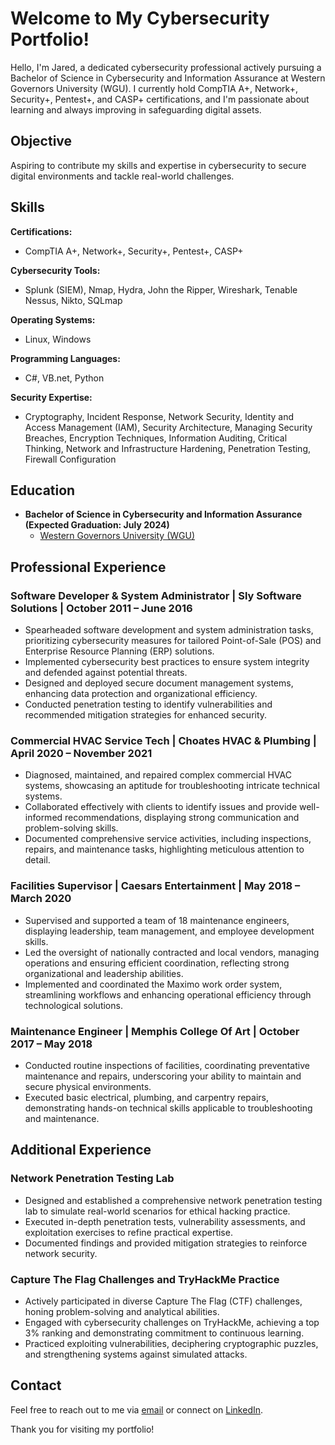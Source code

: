 # Welcome to My Cybersecurity Portfolio!

Hello, I'm Jared, a dedicated cybersecurity professional actively pursuing a Bachelor of Science in Cybersecurity and Information Assurance at Western Governors University (WGU). I currently hold CompTIA A+, Network+, Security+, Pentest+, and CASP+ certifications, and I'm passionate about learning and always improving in safeguarding digital assets.

## Objective

Aspiring to contribute my skills and expertise in cybersecurity to secure digital environments and tackle real-world challenges.

## Skills

**Certifications:**
- CompTIA A+, Network+, Security+, Pentest+, CASP+

**Cybersecurity Tools:**
- Splunk (SIEM), Nmap, Hydra, John the Ripper, Wireshark, Tenable Nessus, Nikto, SQLmap

**Operating Systems:**
- Linux, Windows

**Programming Languages:**
- C#, VB.net, Python

**Security Expertise:**
- Cryptography, Incident Response, Network Security, Identity and Access Management (IAM), Security Architecture, Managing Security Breaches, Encryption Techniques, Information Auditing, Critical Thinking, Network and Infrastructure Hardening, Penetration Testing, Firewall Configuration

## Education

- **Bachelor of Science in Cybersecurity and Information Assurance (Expected Graduation: July 2024)**
  - [Western Governors University (WGU)](https://www.wgu.edu/)

## Professional Experience

### Software Developer & System Administrator | Sly Software Solutions | October 2011 – June 2016

- Spearheaded software development and system administration tasks, prioritizing cybersecurity measures for tailored Point-of-Sale (POS) and Enterprise Resource Planning (ERP) solutions.
- Implemented cybersecurity best practices to ensure system integrity and defended against potential threats.
- Designed and deployed secure document management systems, enhancing data protection and organizational efficiency.
- Conducted penetration testing to identify vulnerabilities and recommended mitigation strategies for enhanced security.

### Commercial HVAC Service Tech | Choates HVAC & Plumbing | April 2020 – November 2021

- Diagnosed, maintained, and repaired complex commercial HVAC systems, showcasing an aptitude for troubleshooting intricate technical systems.
- Collaborated effectively with clients to identify issues and provide well-informed recommendations, displaying strong communication and problem-solving skills.
- Documented comprehensive service activities, including inspections, repairs, and maintenance tasks, highlighting meticulous attention to detail.

### Facilities Supervisor | Caesars Entertainment | May 2018 – March 2020

- Supervised and supported a team of 18 maintenance engineers, displaying leadership, team management, and employee development skills.
- Led the oversight of nationally contracted and local vendors, managing operations and ensuring efficient coordination, reflecting strong organizational and leadership abilities.
- Implemented and coordinated the Maximo work order system, streamlining workflows and enhancing operational efficiency through technological solutions.

### Maintenance Engineer | Memphis College Of Art | October 2017 – May 2018

- Conducted routine inspections of facilities, coordinating preventative maintenance and repairs, underscoring your ability to maintain and secure physical environments.
- Executed basic electrical, plumbing, and carpentry repairs, demonstrating hands-on technical skills applicable to troubleshooting and maintenance.

## Additional Experience

### Network Penetration Testing Lab

- Designed and established a comprehensive network penetration testing lab to simulate real-world scenarios for ethical hacking practice.
- Executed in-depth penetration tests, vulnerability assessments, and exploitation exercises to refine practical expertise.
- Documented findings and provided mitigation strategies to reinforce network security.

### Capture The Flag Challenges and TryHackMe Practice

- Actively participated in diverse Capture The Flag (CTF) challenges, honing problem-solving and analytical abilities.
- Engaged with cybersecurity challenges on TryHackMe, achieving a top 3% ranking and demonstrating commitment to continuous learning.
- Practiced exploiting vulnerabilities, deciphering cryptographic puzzles, and strengthening systems against simulated attacks.

## Contact

Feel free to reach out to me via [email](mailto:jyou891@wgu.edu) or connect on [LinkedIn](https://www.linkedin.com/in/youngjared809/).

Thank you for visiting my portfolio!
